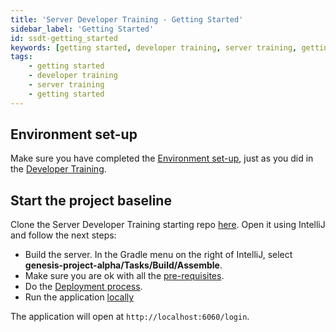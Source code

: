 ```yaml
---
title: 'Server Developer Training - Getting Started'
sidebar_label: 'Getting Started'
id: ssdt-getting_started
keywords: [getting started, developer training, server training, getting started]
tags:
    - getting started
    - developer training
    - server training
    - getting started
---
```


## Environment set-up

Make sure you have completed the [Environment set-up](../../../getting-started/developer-training/environment-setup/), just as you did in the [Developer Training](../../../getting-started/developer-training/training-intro/).

## Start the project baseline

Clone the Server Developer Training starting repo [here](https://github.com/genesiscommunitysuccess/servertraining-seed). Open it using IntelliJ and follow the next steps:

- Build the server. In the Gradle menu on the right of IntelliJ, select **genesis-project-alpha/Tasks/Build/Assemble**.
- Make sure you are ok with all the [pre-requisites](../../../getting-started/prerequisites/introduction/).
- Do the [Deployment process](../../../getting-started/developer-training/training-content-day1/#5-deployment).
- Run the application [locally](../../../getting-started/developer-training/training-content-day2/#running-the-application-locally)

The application will open at `http://localhost:6060/login`.

